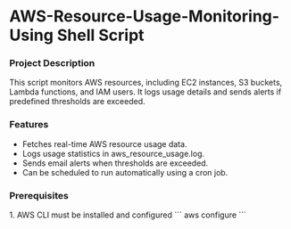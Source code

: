 # AWS-Resource-Usage-Monitoring-Using Shell Script

<h3>Project Description</h3>

This script monitors AWS resources, including EC2 instances, S3 buckets, Lambda functions, and IAM users. It logs usage details and sends alerts if predefined thresholds are exceeded.

<h3>Features</h3>

  <ul>
   <li>Fetches real-time AWS resource usage data.</li> 
    <li>Logs usage statistics in aws_resource_usage.log.</li>
    <li>Sends email alerts when thresholds are exceeded.</li>
    <li>Can be scheduled to run automatically using a cron job.</li>
  </ul>


<h3>Prerequisites</h3>
1. AWS CLI must be installed and configured 
``` aws configure ```
  


